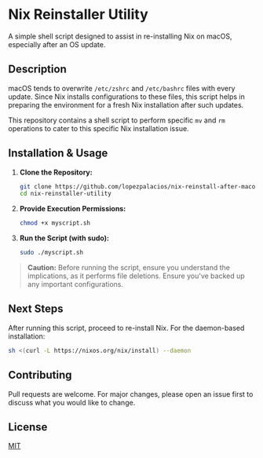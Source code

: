 # Nix Reinstaller Utility

A simple shell script designed to assist in re-installing Nix on macOS, especially after an OS update.

## Description

macOS tends to overwrite `/etc/zshrc` and `/etc/bashrc` files with every update. Since Nix installs configurations to these files, this script helps in preparing the environment for a fresh Nix installation after such updates.

This repository contains a shell script to perform specific `mv` and `rm` operations to cater to this specific Nix installation issue.

## Installation & Usage

1. **Clone the Repository:**
   ```bash
   git clone https://github.com/lopezpalacios/nix-reinstall-after-macos-update.git
   cd nix-reinstaller-utility
   ```

2. **Provide Execution Permissions:**
   ```bash
   chmod +x myscript.sh
   ```

3. **Run the Script (with sudo):**
   ```bash
   sudo ./myscript.sh
   ```

> **Caution:** Before running the script, ensure you understand the implications, as it performs file deletions. Ensure you've backed up any important configurations.

## Next Steps

After running this script, proceed to re-install Nix. For the daemon-based installation:

```bash
sh <(curl -L https://nixos.org/nix/install) --daemon
```

## Contributing

Pull requests are welcome. For major changes, please open an issue first to discuss what you would like to change.

## License

[MIT](https://choosealicense.com/licenses/mit/)
